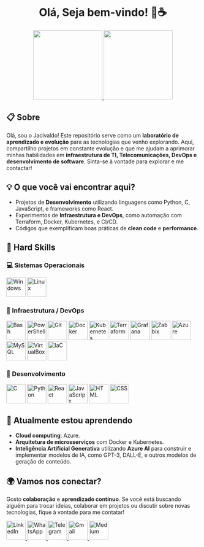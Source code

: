 <h1 align="center">Olá, Seja bem-vindo! 👋☕</h1>

<div align="center">
  <a href="https://github.com/jacivaldocarvalho">
    <img height="180em" src="https://github-readme-stats.vercel.app/api?username=jacivaldocarvalho&show_icons=true&theme=dark&include_all_commits=true&count_private=true" />
  </a>
  <a href="https://github.com/jacivaldocarvalho">
    <img height="180em" src="https://github-readme-stats.vercel.app/api/top-langs/?username=jacivaldocarvalho&layout=compact&langs_count=10&theme=dark" />
  </a>
</div>

## 📋 Sobre

Olá, sou o Jacivaldo! Este repositório serve como um **laboratório de aprendizado e evolução** para as tecnologias que venho explorando. Aqui, compartilho projetos em constante evolução e que me ajudam a aprimorar minhas habilidades em **infraestrutura de TI, Telecomunicações, DevOps e desenvolvimento de software**. Sinta-se à vontade para explorar e me contactar!

## 💡 O que você vai encontrar aqui?

- Projetos de **Desenvolvimento** utilizando linguagens como Python, C, JavaScript, e frameworks como React.
- Experimentos de **Infraestrutura e DevOps**, como automação com Terraform, Docker, Kubernetes, e CI/CD.
- Códigos que exemplificam boas práticas de **clean code** e **performance**.

## 🚀 Hard Skills

### 💻 Sistemas Operacionais
<div align="left">
  <img src="https://img.shields.io/badge/Windows-0078D6?logo=microsoft&logoColor=white" alt="Windows" height="50" />
  <img src="https://img.shields.io/badge/Linux-FCC624?logo=linux&logoColor=white" alt="Linux" height="50" />
</div>

### 🔧 Infraestrutura / DevOps
<div align="left">
  <img src="https://img.shields.io/badge/Bash-4EAA25?logo=gnubash&logoColor=white" alt="Bash" height="50" />
  <img src="https://img.shields.io/badge/PowerShell-2E2E2E?logo=powershell&logoColor=white" alt="PowerShell" height="50" />
  <img src="https://img.shields.io/badge/Git-F05032?logo=git&logoColor=white" alt="Git" height="50" />
  <img src="https://img.shields.io/badge/Docker-2496ED?logo=docker&logoColor=white" alt="Docker" height="50" />
  <img src="https://img.shields.io/badge/Kubernetes-326CE5?logo=kubernetes&logoColor=white" alt="Kubernetes" height="50" />
  <img src="https://img.shields.io/badge/Terraform-7B42BC?logo=terraform&logoColor=white" alt="Terraform" height="50" />
  <img src="https://img.shields.io/badge/Grafana-F46800?logo=grafana&logoColor=white" alt="Grafana" height="50" />
  <img src="https://img.shields.io/badge/Zabbix-FF6600?logo=zabbix&logoColor=white" alt="Zabbix" height="50" />
  <img src="https://img.shields.io/badge/Azure-0089D6?logo=microsoft-azure&logoColor=white" alt="Azure" height="50" />
  <img src="https://img.shields.io/badge/MySQL-4479A1?logo=mysql&logoColor=white" alt="MySQL" height="50" />
  <img src="https://img.shields.io/badge/VirtualBox-183A61?logo=virtualbox&logoColor=white" alt="VirtualBox" height="50" />
  <img src="https://img.shields.io/badge/IaC-326CE5?logo=terraform&logoColor=white" alt="IaC" height="50" />
</div>

### 👾 Desenvolvimento
<div align="left">
  <img src="https://img.shields.io/badge/C-00599C?logo=c&logoColor=white" alt="C" height="50" />
  <img src="https://img.shields.io/badge/Python-3776AB?logo=python&logoColor=white" alt="Python" height="50" />
  <img src="https://img.shields.io/badge/React-61DAFB?logo=react&logoColor=black" alt="React" height="50" />
  <img src="https://img.shields.io/badge/JavaScript-F7DF1E?logo=javascript&logoColor=black" alt="JavaScript" height="50" />
  <img src="https://img.shields.io/badge/HTML-E34F26?logo=html5&logoColor=white" alt="HTML" height="50" />
  <img src="https://img.shields.io/badge/CSS-1572B6?logo=css3&logoColor=white" alt="CSS" height="50" />
</div>

## 🌱 Atualmente estou aprendendo
- **Cloud computing**: Azure.
- **Arquitetura de microsserviços** com Docker e Kubernetes.
- **Inteligência Artificial Generativa** utilizando **Azure AI** para construir e implementar modelos de IA, como GPT-3, DALL-E, e outros modelos de geração de conteúdo.

## 🌍 Vamos nos conectar?

Gosto **colaboração** e **aprendizado contínuo**. Se você está buscando alguém para trocar ideias, colaborar em projetos ou discutir sobre novas tecnologias, fique à vontade para me contatar!

<div align="left">
  <a href="https://www.linkedin.com/in/jacivaldocarvalho/" target="_blank">
    <img width="50" height="50" src="https://store-images.s-microsoft.com/image/apps.46485.9007199266245564.44dc7699-748d-4c34-ba5e-d04eb48f7960.df3dbdf7-e6b9-4d2a-a5ad-3b91e430d172" alt="LinkedIn" />
  </a>

  <a href="https://wa.me/5591993948849" target="_blank">
    <img width="50" height="50" src="https://play-lh.googleusercontent.com/bYtqbOcTYOlgc6gqZ2rwb8lptHuwlNE75zYJu6Bn076-hTmvd96HH-6v7S0YUAAJXoJN" alt="WhatsApp" />
  </a>

  <a href="https://t.me/jacivaldocarvalho" target="_blank">
    <img width="50" height="50" src="https://upload.wikimedia.org/wikipedia/commons/thumb/8/83/Telegram_2019_Logo.svg/1200px-Telegram_2019_Logo.svg.png" alt="Telegram" />
  </a>

  <a href="mailto:jacivaldocarvalho@gmail.com" target="_blank">
    <img width="50" height="50" src="https://upload.wikimedia.org/wikipedia/commons/thumb/7/7e/Gmail_icon_%282020%29.svg/1280px-Gmail_icon_%282020%29.svg.png" alt="Gmail" />
  </a>

  <a href="https://medium.com/@jacivaldocarvalho" target="_blank">
    <img width="50" height="50" src="https://miro.medium.com/v2/resize:fit:2400/1*6_fgYnisCa9V21mymySIvA.png" alt="Medium" />
  </a>
</div>

